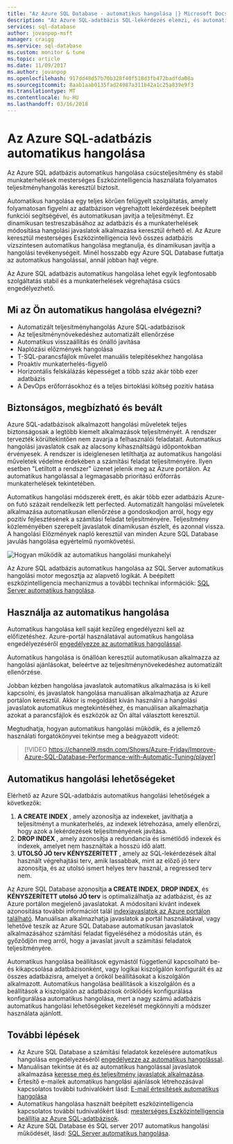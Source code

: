 ```yaml
---
title: "Az Azure SQL Database - automatikus hangolása |} Microsoft Docs"
description: "Az Azure SQL-adatbázis SQL-lekérdezés elemzi, és automatikusan alkalmazkodik felhasználói munkaterhelés."
services: sql-database
author: jovanpop-msft
manager: craigg
ms.service: sql-database
ms.custom: monitor & tune
ms.topic: article
ms.date: 11/09/2017
ms.author: jovanpop
ms.openlocfilehash: 917dd48d57b70b328f40f518d3fb472badfda08a
ms.sourcegitcommit: 8aab1aab0135fad24987a311b42a1c25a839e9f3
ms.translationtype: MT
ms.contentlocale: hu-HU
ms.lasthandoff: 03/16/2018
---
```

# <a name="automatic-tuning-in-azure-sql-database"></a>Az Azure SQL-adatbázis automatikus hangolása

Az Azure SQL adatbázis automatikus hangolása csúcsteljesítmény és stabil munkaterhelések mesterséges Eszközintelligencia használata folyamatos teljesítményhangolás keresztül biztosít.

Automatikus hangolása egy teljes körűen felügyelt szolgáltatás, amely folyamatosan figyelni az adatbázison végrehajtott lekérdezések beépített funkciói segítségével, és automatikusan javítja a teljesítményt. Ez dinamikusan testreszabásához az adatbázis és a munkaterhelések módosítása hangolási javaslatok alkalmazása keresztül érhető el. Az Azure keresztül mesterséges Eszközintelligencia lévő összes adatbázis vízszintesen automatikus hangolása megtanulja, és dinamikusan javítja a hangolási tevékenységeit. Minél hosszabb egy Azure SQL Database futtatja az automatikus hangolással, annál jobban hajt végre.

Az Azure SQL adatbázis automatikus hangolása lehet egyik legfontosabb szolgáltatás stabil és a munkaterhelések végrehajtása csúcs engedélyezhető.

## <a name="what-can-automatic-tuning-do-for-you"></a>Mi az Ön automatikus hangolása elvégezni?

- Automatizált teljesítményhangolás Azure SQL-adatbázisok
- Az teljesítménynövekedéshez automatizált ellenőrzése
- Automatikus visszaállítás és önálló javítása
- Naplózási előzmények hangolása
- T-SQL-parancsfájlok művelet manuális telepítésekhez hangolása
- Proaktív munkaterhelés-figyelő
- Horizontális felskálázás képességet a több száz akár több ezer adatbázis
- A DevOps erőforrásokhoz és a teljes birtoklási költség pozitív hatása

## <a name="safe-reliable-and-proven"></a>Biztonságos, megbízható és bevált

Azure SQL-adatbázisok alkalmazott hangolási műveletek teljes biztonságosak a legtöbb kiemelt alkalmazások teljesítményét. A rendszer tervezték körültekintően nem zavarja a felhasználói feladatait. Automatikus hangolási javaslatok csak az alacsony kihasználtságú időpontokban érvényesek. A rendszer is ideiglenesen letilthatja az automatikus hangolási műveletek védelme érdekében a számítási feladat teljesítményére. Ilyen esetben "Letiltott a rendszer" üzenet jelenik meg az Azure portálon. Az automatikus hangolással a legmagasabb prioritású erőforrás munkaterhelések tekintetében.

Automatikus hangolási módszerek érett, és akár több ezer adatbázis Azure-on futó százait rendelkezik lett perfected. Automatizált hangolási műveletek alkalmazása automatikusan ellenőrzése a gondoskodjon arról, hogy egy pozitív fejlesztésének a számítási feladat teljesítményére. Teljesítmény közleményében szerepelt javaslatok dinamikusan észlelt, és azonnal vissza. A hangolási Előzmények napló keresztül van minden Azure SQL Database javulás hangolása egyértelmű nyomkövetési. 

![Hogyan működik az automatikus hangolási munkahelyi](./media/sql-database-automatic-tuning/how-does-automatic-tuning-work.png)

Az Azure SQL adatbázis automatikus hangolása az SQL Server automatikus hangolási motor megosztja az alapvető logikát. A beépített eszközintelligencia mechanizmus a további technikai információk: [SQL Server automatikus hangolása](https://docs.microsoft.com/sql/relational-databases/automatic-tuning/automatic-tuning).

## <a name="use-automatic-tuning"></a>Használja az automatikus hangolása

Automatikus hangolása kell saját kezűleg engedélyezni kell az előfizetéshez. Azure-portál használatával automatikus hangolása engedélyezéséről [engedélyezze az automatikus hangolással](sql-database-automatic-tuning-enable.md).

Automatikus hangolása is önállóan keresztül automatikusan alkalmazza az hangolási ajánlásokat, beleértve az teljesítménynövekedéshez automatizált ellenőrzése. 

Jobban kézben hangolása javaslatok automatikus alkalmazása is ki kell kapcsolni, és javaslatok hangolása manuálisan alkalmazhatja az Azure portálon keresztül. Akkor is megoldást kíván használni a hangolási javaslatok automatikus megtekintéséhez, és manuálisan alkalmazhatja azokat a parancsfájlok és eszközök az Ön által választott keresztül. 

Megtudhatja, hogyan automatikus hangolási működik, és a jellemző használati forgatókönyvei tekintse meg a beágyazott videót:


> [!VIDEO https://channel9.msdn.com/Shows/Azure-Friday/Improve-Azure-SQL-Database-Performance-with-Automatic-Tuning/player]
>

## <a name="automatic-tuning-options"></a>Automatikus hangolási lehetőségeket

Elérhető az Azure SQL-adatbázis automatikus hangolási lehetőségek a következők:
 1. **A CREATE INDEX** , amely azonosítja az indexeket, javíthatja a teljesítményt a munkaterhelés, az indexek létrehozása, amely ellenőrzi, hogy azok a lekérdezések teljesítményének javítása.
 2. **DROP INDEX** , amely azonosítja a redundancia és ismétlődő indexek és indexek, amelyet nem használtak a hosszú idő alatt.
 3. **UTOLSÓ JÓ terv KÉNYSZERÍTETT** , amely az SQL-lekérdezések által használt végrehajtási terv, amik lassabbak, mint az előző jó terv azonosítja, és az utolsó ismert helyes terv használ, a regressed terv nem.

Az Azure SQL Database azonosítja **a CREATE INDEX**, **DROP INDEX**, és **KÉNYSZERÍTETT utolsó JÓ terv** is optimalizálhatja az adatbázist, és az Azure portálon megjelenő javaslatokat. A módosítani kívánt indexek azonosítása további információt talál [indexjavaslatok az Azure portálon található](sql-database-advisor-portal.md). Manuálisan alkalmazhatja javaslatok a portál használatával, vagy lehetővé teszik az Azure SQL Database automatikusan javaslatok alkalmazásához számítási feladat figyeléséhez a módosítás után, és győződjön meg arról, hogy a javaslat javult a számítási feladatok teljesítményére.

Automatikus hangolása beállítások egymástól függetlenül kapcsolható be- és kikapcsolása adatbázisonként, vagy logikai kiszolgálón konfigurált és az összes adatbázisra, amelyet a örököl beállításokat a kiszolgálón alkalmazott. Automatikus hangolása beállítások a kiszolgálón és a beállítások a kiszolgálón az adatbázisok öröklődés konfigurálása konfigurálása automatikus hangolása, mert a nagy számú adatbázis automatikus hangolási lehetőségeket kezelését megkönnyíti a módszer használata ajánlott.

## <a name="next-steps"></a>További lépések

- Az Azure SQL Database a számítási feladatok kezelésére automatikus hangolása engedélyezéséről [engedélyezze az automatikus hangolással](sql-database-automatic-tuning-enable.md).
- Manuálisan tekintse át és az automatikus hangolással javaslatok alkalmazása [keresse meg és teljesítmény javaslatok alkalmazása](sql-database-advisor-portal.md).
- Értesítő e-mailek automatikus hangolási ajánlások létrehozásával kapcsolatos további tudnivalókért lásd: [E-mail értesítések automatikus hangolása](sql-database-automatic-tuning-email-notifications.md)
- Automatikus hangolása használt beépített eszközintelligencia kapcsolatos további tudnivalókért lásd: [mesterséges Eszközintelligencia beállítja az Azure SQL-adatbázisok](https://azure.microsoft.com/blog/artificial-intelligence-tunes-azure-sql-databases/).
- Az Azure SQL Database és SQL server 2017 automatikus hangolási működését, lásd: [SQL Server automatikus hangolása](https://docs.microsoft.com/sql/relational-databases/automatic-tuning/automatic-tuning).
